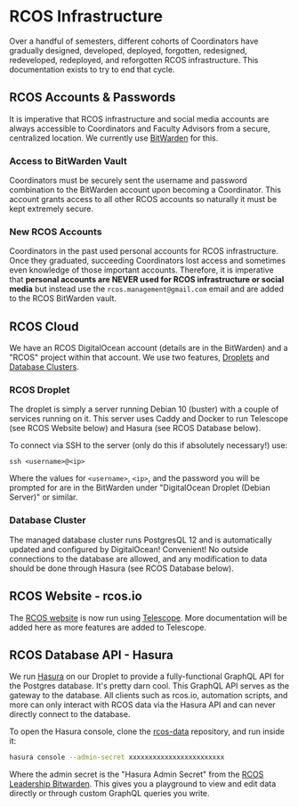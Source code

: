 # RCOS Infrastructure

Over a handful of semesters, different cohorts of Coordinators have gradually designed, developed, deployed, forgotten, redesigned, redeveloped, redeployed, and reforgotten RCOS infrastructure. This documentation exists to try to end that cycle.

## RCOS Accounts & Passwords

It is imperative that RCOS infrastructure and social media accounts are always accessible to Coordinators and Faculty Advisors from a secure, centralized location. We currently use [BitWarden](https://vault.bitwarden.com/#/vault) for this.

### Access to BitWarden Vault

Coordinators must be securely sent the username and password combination to the BitWarden account upon becoming a Coordinator. This account grants access to all other RCOS accounts so naturally it must be kept extremely secure.

### New RCOS Accounts

Coordinators in the past used personal accounts for RCOS infrastructure. Once they graduated, succeeding Coordinators lost access and sometimes even knowledge of those important accounts. Therefore, it is imperative that **personal accounts are NEVER used for RCOS infrastructure or social media** but instead use the `rcos.management@gmail.com` email and are added to the RCOS BitWarden vault.

## RCOS Cloud

We have an RCOS DigitalOcean account (details are in the BitWarden) and a "RCOS" project within that account. We use two features, [Droplets](https://www.digitalocean.com/products/droplets/) and [Database Clusters](https://www.digitalocean.com/products/managed-databases/).

### RCOS Droplet

The droplet is simply a server running Debian 10 (buster) with a couple of services running on it. This server uses Caddy and Docker to run Telescope (see RCOS Website below) and Hasura (see RCOS Database below).

To connect via SSH to the server (only do this if absolutely necessary!) use:

```
ssh <username>@<ip>
```

Where the values for `<username>`, `<ip>`, and the password you will be prompted for are in the BitWarden under "DigitalOcean Droplet (Debian Server)" or similar.

### Database Cluster

The managed database cluster runs PostgresQL 12 and is automatically updated and configured by DigitalOcean! Convenient! No outside connections to the database are allowed, and any modification to data should be done through Hasura (see RCOS Database below).

## RCOS Website - rcos.io

The [RCOS website](https://rcos.io) is now run using [Telescope](https://github.com/rcos/Telescope/). More documentation will be added here as more features are added to Telescope.

## RCOS Database API - Hasura

We run [Hasura](https://hasura.io/) on our Droplet to provide a fully-functional GraphQL API for the Postgres database. It's pretty darn cool. This GraphQL API serves as the gateway to the database. All clients such as rcos.io, automation scripts, and more can only interact with RCOS data via the Hasura API and can never directly connect to the database.

To open the Hasura console, clone the [rcos-data](https://github.com/rcos/rcos-data) repository, and run inside it:

```sh
hasura console --admin-secret xxxxxxxxxxxxxxxxxxxxxxxx
```

Where the admin secret is the "Hasura Admin Secret" from the [RCOS Leadership Bitwarden](../passwords). This gives you a playground to view and edit data directly or through custom GraphQL queries you write.
